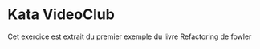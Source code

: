 Kata VideoClub
=============

Cet exercice est extrait du premier exemple du livre Refactoring de fowler
